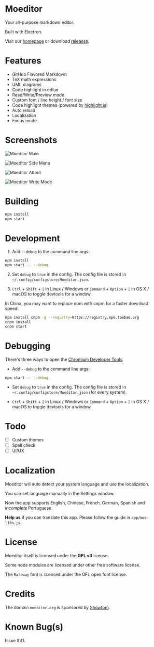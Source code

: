 # Moeditor
Your all-purpose markdown editor.

Built with Electron.

Visit our [homepage](https://moeditor.org/) or download [releases](https://github.com/Moeditor/Moeditor/releases).

# Features
* GitHub Flavored Markdown
* TeX math expressions
* UML diagrams
* Code highlight in editor
* Read/Write/Preview mode
* Custom font / line height / font size
* Code highlight themes (powered by [highlight.js](https://highlightjs.org/))
* Auto reload
* Localization
* Focus mode

# Screenshots
![Moeditor Main](screenshots/main.png)

![Moeditor Side Menu](screenshots/side-menu.png)

![Moeditor About](screenshots/about.png)

![Moeditor Write Mode](screenshots/write-mode.png)

# Building
```bash
npm install
npm start
```

# Development
1. Add `--debug` to the command line args:
```bash
npm install
npm start -- --debug
```

2. Set `debug` to `true` in the config. The config file is stored in `~/.config/configstore/Moeditor.json`.

3. `Ctrl` + `Shift` + `I` in Linux / Windows or `Command` + `Option` + `I` in OS X / macOS to toggle devtools for a window.

In China, you may want to replace npm with cnpm for a faster download speed.

```bash
npm install cnpm -g --registry=https://registry.npm.taobao.org
cnpm install
cnpm start
```

# Debugging
There's three ways to open the [Chromium Developer Tools](https://developer.chrome.com/devtools).

* Add `--debug` to the command line args:
```bash
npm start -- --debug
```

* Set `debug` to `true` in the config. The config file is stored in `~/.config/configstore/Moeditor.json` (for every system).

* `Ctrl` + `Shift` + `I` in Linux / Windows or `Command` + `Option` + `I` in OS X / macOS to toggle devtools for a window.

# Todo
* [ ] Custom themes
* [ ] Spell check
* [ ] UI/UX

# Localization
Moeditor will auto detect your system language and use the localization.

You can set language manually in the Settings window.

Now the app supports English, Chinese, French, German, Spanish and *incomplete* Portuguese.

**Help us** if you can translate this app. Please follow the guide in `app/moe-l10n.js`.

# License
Moeditor itself is licensed under the **GPL v3** license.

Some node modules are licensed under other free software license.

The `Raleway` font is licensed under the OFL open font license.

# Credits
The domain `moeditor.org` is sponsored by [Showfom](https://ttt.tt/).

# Known Bug(s)
Issue #31.
